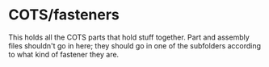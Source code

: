 # COTS/fasteners
This holds all the COTS parts that hold stuff together.
Part and assembly files shouldn't go in here;
they should go in one of the subfolders according to what kind of fastener they are.
